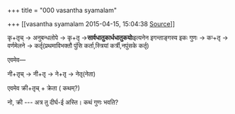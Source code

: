 +++
title = "000 vasantha syamalam"

+++
[[vasantha syamalam	2015-04-15, 15:04:38 [Source](https://groups.google.com/g/samskrita/c/XGLLTybiS58)]]



कृ‌+तृच्‌ → अनुबन्धलोपे → कृ+तृ →**सार्वधातुकार्धधातुकयोः**इत्यनेन इगन्ताङ्गस्य इकः गुणः → कर्‍+तृ → वर्णमेलने → कर्तृ(प्रथमाविभक्तौ पुंसि कर्ता,स्त्रियां कर्त्री,नपुंसके कर्तृ)

  

एवमेव—

   नी+तृच्‌ → नी+तृ‌ → ने+तृ → नेतृ(नेता)

एवमेव क्री+तृच् + क्रेता ( कथम्?)

नो, क्री --- अत्र तु दीर्घ-ई अस्ति। कथं गुणः भवति?

  

